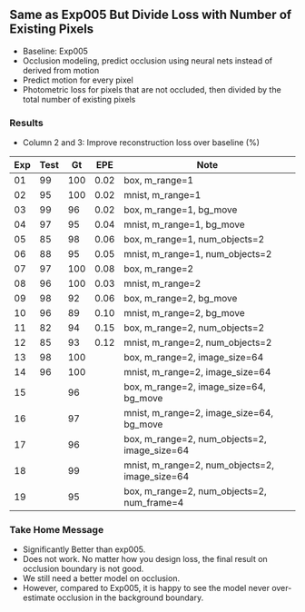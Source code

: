## Same as Exp005 But Divide Loss with Number of Existing Pixels

- Baseline: Exp005
- Occlusion modeling, predict occlusion using neural nets instead of derived from motion
- Predict motion for every pixel
- Photometric loss for pixels that are not occluded, then divided by the total number of existing pixels

### Results

- Column 2 and 3: Improve reconstruction loss over baseline (%) 

| Exp  | Test | Gt   | EPE  | Note |
| ---- | ---- | ---- | ---- | ---- | 
| 01 | 99 | 100 | 0.02 | box, m_range=1 |
| 02 | 95 | 100 | 0.02 | mnist, m_range=1 |
| 03 | 99 | 96 | 0.02 | box, m_range=1, bg_move |
| 04 | 97 | 95 | 0.04 | mnist, m_range=1, bg_move |
| 05 | 85 | 98 | 0.06 | box, m_range=1, num_objects=2 |
| 06 | 88 | 95 | 0.05 | mnist, m_range=1, num_objects=2 |
| 07 | 97 | 100 | 0.08 | box, m_range=2 |
| 08 | 96 | 100 | 0.03 | mnist, m_range=2 |
| 09 | 98 | 92 | 0.06 | box, m_range=2, bg_move |
| 10 | 96 | 89 | 0.10 | mnist, m_range=2, bg_move |
| 11 | 82 | 94 | 0.15 | box, m_range=2, num_objects=2 |
| 12 | 85 | 93 | 0.12 | mnist, m_range=2, num_objects=2 |
| 13 | 98 | 100 |  | box, m_range=2, image_size=64 |
| 14 | 96 | 100 |  | mnist, m_range=2, image_size=64 |
| 15 |  | 96 |  | box, m_range=2, image_size=64, bg_move |
| 16 |  | 97 |  | mnist, m_range=2, image_size=64, bg_move |
| 17 |  | 96 |  | box, m_range=2, num_objects=2, image_size=64 |
| 18 |  | 99 |  | mnist, m_range=2, num_objects=2, image_size=64 |
| 19 |  | 95 |  | box, m_range=2, num_objects=2, num_frame=4 |

### Take Home Message

- Significantly Better than exp005.
- Does not work. No matter how you design loss, the final result on occlusion boundary is not good.
- We still need a better model on occlusion.
- However, compared to Exp005, it is happy to see the model never over-estimate occlusion in the background boundary.
